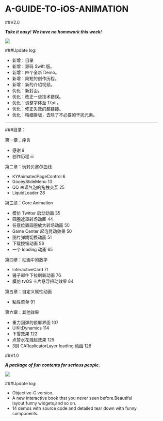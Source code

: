 
# A-GUIDE-TO-iOS-ANIMATION

##V2.0

***Take it easy! We have no homework this week!***

![](https://github.com/KittenYang/A-GUIDE-TO-iOS-ANIMATION/blob/master/A%20guide%20to%20iOS%20animation_logo%20v2.0.png?raw=true)

###Update log:
* 新增：目录
* 新增：源码 Swift 版。
* 新增：四个全新 Demo。
* 新增：简短的创作历程。
* 新增：新的介绍视频。
* 优化：新封面。
* 优化：改正一些技术错误。
* 优化：调整字体至 17pt 。
* 优化：修正失效的超链接。
* 优化：精细排版，去除了不必要的干扰元素。

---

###目录：

第一章：序言
* 感谢       ii
* 创作历程   iii

第二章：玩转贝塞尔曲线
* KYAnimatedPageControl   6
* GooeySlideMenu           13
* QQ 未读气泡的拖拽交互	25
* LiquidLoader         28

第三章：Core Animation
* 模仿 Twitter 启动动画     35
* 圆圈遮罩转场动画  44
* 任意位置圆圈放大转场动画  50
* Game Center 起泡晃动效果   50
* 图片弹跳切换动画   51
* 下载按钮动画  56
* 一个 loading 动画  65

第四章：动画中的数学
* InteractiveCard     71
* 锤子邮件下拉刷新动画  76
* 模仿 tvOS 卡片悬浮扭动效果   84
	
第五章：自定义属性动画
* 粘性菜单  91

第六章：其他效果
* 重力回弹的锁屏界面     107
* UIKitDynamics    114
* 下雪效果   122
* 点赞水花溅起效果 125
* 3则 CAReplicatorLayer loading 动画 128



##V1.0

***A package of fun contents for serious people.***

![](https://github.com/KittenYang/A-GUIDE-TO-iOS-ANIMATION/blob/master/A%20guide%20to%20iOS%20animation_logo%20v1.0.png?raw=true)

###Update log:
* Objective-C version.
* A new interactive book that you never seen before.Beautiful layout,funny widgets,and so on.
* 14 demos with source code and detailed tear down with funny components.

